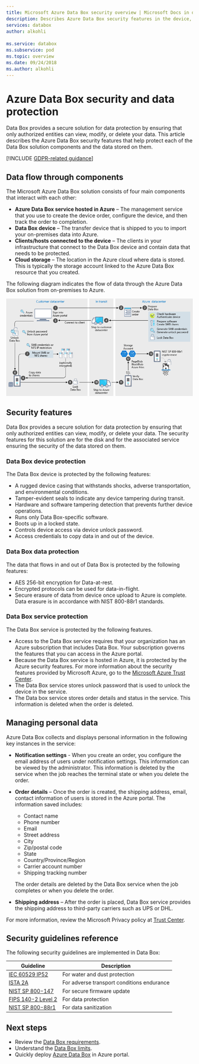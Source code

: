 ```yaml
---
title: Microsoft Azure Data Box security overview | Microsoft Docs in data 
description: Describes Azure Data Box security features in the device, service, and data that resides on Data Box
services: databox
author: alkohli

ms.service: databox
ms.subservice: pod
ms.topic: overview
ms.date: 09/24/2018
ms.author: alkohli
---
```

# Azure Data Box security and data protection

Data Box provides a secure solution for data protection by ensuring that only authorized entities can view, modify, or delete your data. This article describes the Azure Data Box security features that help protect each of the Data Box solution components and the data stored on them. 

[!INCLUDE [GDPR-related guidance](../../includes/gdpr-intro-sentence.md)]

## Data flow through components

The Microsoft Azure Data Box solution consists of four main components that interact with each other:

- **Azure Data Box service hosted in Azure** – The management service that you use to create the device order, configure the device, and then track the order to completion.
- **Data Box device** – The transfer device that is shipped to you to import your on-premises data into Azure. 
- **Clients/hosts connected to the device** – The clients in your infrastructure that connect to the Data Box device and contain data that needs to be protected.
- **Cloud storage** – The location in the Azure cloud where data is stored. This is typically the storage account linked to the Azure Data Box resource that you created.

The following diagram indicates the flow of data through the Azure Data Box solution from on-premises to Azure.

![Data Box security](media/data-box-security/data-box-security-2.png)

## Security features

Data Box provides a secure solution for data protection by ensuring that only authorized entities can view, modify, or delete your data. The security features for this solution are for the disk and for the associated service ensuring the security of the data stored on them. 

### Data Box device protection

The Data Box device is protected by the following features:

- A rugged device casing that withstands shocks, adverse transportation, and environmental conditions. 
- Tamper-evident seals to indicate any device tampering during transit.
- Hardware and software tampering detection that prevents further device operations.
- Runs only Data Box-specific software.
- Boots up in a locked state.
- Controls device access via device unlock password.
- Access credentials to copy data in and out of the device.

### Data Box data protection

The data that flows in and out of Data Box is protected by the following features:

- AES 256-bit encryption for Data-at-rest. 
- Encrypted protocols can be used for data-in-flight.
- Secure erasure of data from device once upload to Azure is complete. Data erasure is in accordance with NIST 800-88r1 standards.

### Data Box service protection

The Data Box service is protected by the following features.

- Access to the Data Box service requires that your organization has an Azure subscription that includes Data Box. Your subscription governs the features that you can access in the Azure portal.
- Because the Data Box service is hosted in Azure, it is protected by the Azure security features. For more information about the security features provided by Microsoft Azure, go to the [Microsoft Azure Trust Center](https://www.microsoft.com/TrustCenter/Security/default.aspx). 
- The Data Box service stores unlock password that is used to unlock the device in the service. 
- The Data box service stores order details and status in the service. This information is deleted when the order is deleted. 

## Managing personal data

Azure Data Box collects and displays personal information in the following key instances in the service:

- **Notification settings** - When you create an order, you configure the email address of users under notification settings. This information can be viewed by the administrator. This information is deleted by the service when the job reaches the terminal state or when you delete the order.

- **Order details** – Once the order is created, the shipping address, email, contact information of users is stored in the Azure portal. The information saved includes:

    - Contact name
    - Phone number
    - Email
    - Street address
    - City
    - Zip/postal code
    - State
    - Country/Province/Region
    - Carrier account number
    - Shipping tracking number

    The order details are deleted by the Data Box service when the job completes or when you delete the order.

- **Shipping address** – After the order is placed, Data Box service provides the shipping address to third-party carriers such as UPS or DHL. 

For more information, review the Microsoft Privacy policy at [Trust Center](https://www.microsoft.com/trustcenter).


## Security guidelines reference

The following security guidelines are implemented in Data Box: 

|Guideline   |Description   |
|---------|---------|
|[IEC 60529 IP52](http://www.iec.ch/)    | For water and dust protection         |
|[ISTA 2A](https://ista.org/docs/2Aoverview.pdf)     | For adverse transport conditions endurance          |
|[NIST SP 800-147](http://nvlpubs.nist.gov/nistpubs/Legacy/SP/nistspecialpublication800-147.pdf)      | For secure firmware update         |
|[FIPS 140-2 Level 2](https://csrc.nist.gov/csrc/media/publications/fips/140/2/final/documents/fips1402.pdf)      | For data protection         |
|[NIST SP 800-88r1](http://nvlpubs.nist.gov/nistpubs/SpecialPublications/NIST.SP.800-88r1.pdf)      | For data sanitization         |

## Next steps

- Review the [Data Box requirements](data-box-system-requirements.md).
- Understand the [Data Box limits](data-box-limits.md).
- Quickly deploy [Azure Data Box](data-box-quickstart-portal.md) in Azure portal.
